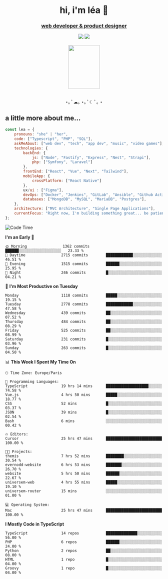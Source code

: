 <h1 align="center">hi, i'm léa 🌙</h1>
<h3 align="center"><ins>web developer & product designer</ins></h3>  
<div align="center">
  <a href="https://www.linkedin.com/in/lea-reiter22/"><img src="https://img.shields.io/badge/LinkedIn-0077B5?style=for-the-badge&logo=linkedin&logoColor=white"/></a>
  <a href="mailto:lea.reiter@outlook.fr"><img src="https://img.shields.io/badge/Contact-2A2A2A?style=for-the-badge&logo=minutemailer&logoColor=white"/></a>
</div>
<br>
  <div align="center">  <img src="https://github.com/xmnchild/xmnchild/blob/main/1702415560_StardewValleyHappyGreyCat.png" height="140" width="100"/>
</div>
<br>
  <p align="center">
                 ⋆｡ ﾟ☁︎｡ ⋆｡ ﾟ☾ ﾟ｡ ⋆
  </p>
  <h2>a little more about me...</h2>
  
```js
const lea = {
    pronouns: "she" | "her",
    code: ["Typescript", "PHP", "SQL"],
    askMeAbout: ["web dev", "tech", "app dev", "music", "video games"],
    technologies: {
        backEnd: {
            js: ["Node", "Fastify", "Express", "Nest", "Strapi"],
            php: ["Symfony", "Laravel"]
        },
        frontEnd: ["React", "Vue", "Next", "Tailwind"],
        mobileApp: {
            crossPlatform: ["React Native"]
        },
        ux/ui : ["Figma"],
        devOps: ["Docker", "Jenkins", "GitLab", "Ansible", "Github Actions"],
        databases: ["MongoDB", "MySQL", "MariaDB", "Postgres"],
    },
    architecture: ["MVC Architecture", "Single Page Applications"],
    currentFocus: "Right now, I'm building something great... be patient.",
};
```
<!--START_SECTION:waka-->
![Code Time](http://img.shields.io/badge/Code%20Time-381%20hrs%2054%20mins-blue)

**I'm an Early 🐤** 

```text
🌞 Morning                1362 commits        ██████░░░░░░░░░░░░░░░░░░░   23.33 % 
🌆 Daytime                2715 commits        ████████████░░░░░░░░░░░░░   46.51 % 
🌃 Evening                1515 commits        ██████░░░░░░░░░░░░░░░░░░░   25.95 % 
🌙 Night                  246 commits         █░░░░░░░░░░░░░░░░░░░░░░░░   04.21 % 
```
📅 **I'm Most Productive on Tuesday** 

```text
Monday                   1118 commits        █████░░░░░░░░░░░░░░░░░░░░   19.15 % 
Tuesday                  2778 commits        ████████████░░░░░░░░░░░░░   47.58 % 
Wednesday                439 commits         ██░░░░░░░░░░░░░░░░░░░░░░░   07.52 % 
Thursday                 484 commits         ██░░░░░░░░░░░░░░░░░░░░░░░   08.29 % 
Friday                   525 commits         ██░░░░░░░░░░░░░░░░░░░░░░░   08.99 % 
Saturday                 231 commits         █░░░░░░░░░░░░░░░░░░░░░░░░   03.96 % 
Sunday                   263 commits         █░░░░░░░░░░░░░░░░░░░░░░░░   04.50 % 
```


📊 **This Week I Spent My Time On** 

```text
🕑︎ Time Zone: Europe/Paris

💬 Programming Languages: 
TypeScript               19 hrs 14 mins      ███████████████████░░░░░░   74.58 % 
Vue.js                   4 hrs 50 mins       █████░░░░░░░░░░░░░░░░░░░░   18.77 % 
CSS                      52 mins             █░░░░░░░░░░░░░░░░░░░░░░░░   03.37 % 
JSON                     39 mins             █░░░░░░░░░░░░░░░░░░░░░░░░   02.54 % 
Bash                     6 mins              ░░░░░░░░░░░░░░░░░░░░░░░░░   00.42 % 

🔥 Editors: 
Cursor                   25 hrs 47 mins      █████████████████████████   100.00 % 

🐱‍💻 Projects: 
themis                   7 hrs 52 mins       ████████░░░░░░░░░░░░░░░░░   30.54 % 
evernodd-website         6 hrs 53 mins       ███████░░░░░░░░░░░░░░░░░░   26.70 % 
website                  5 hrs 50 mins       ██████░░░░░░░░░░░░░░░░░░░   22.67 % 
universem-web            4 hrs 55 mins       █████░░░░░░░░░░░░░░░░░░░░   19.10 % 
universem-router         15 mins             ░░░░░░░░░░░░░░░░░░░░░░░░░   01.00 % 

💻 Operating System: 
Mac                      25 hrs 47 mins      █████████████████████████   100.00 % 
```

**I Mostly Code in TypeScript** 

```text
TypeScript               14 repos            ██████████████░░░░░░░░░░░   56.00 % 
PHP                      6 repos             ██████░░░░░░░░░░░░░░░░░░░   24.00 % 
Python                   2 repos             ██░░░░░░░░░░░░░░░░░░░░░░░   08.00 % 
HTML                     1 repo              █░░░░░░░░░░░░░░░░░░░░░░░░   04.00 % 
Groovy                   1 repo              █░░░░░░░░░░░░░░░░░░░░░░░░   04.00 % 
```




<!--END_SECTION:waka-->
